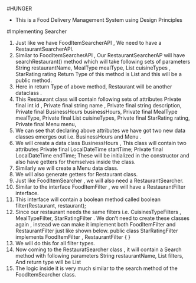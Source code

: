 #HUNGER
- This is a Food Delivery Management System using Design Principles


#Implementing Searcher
1. Just like we have FoodItemSearcherAPI , We need to have a RestaurantSearcherAPI.
2. Similar to FoodItemSearcherAPI , Our RestaurantSearcherAP will have searchRestaurant() method which will take following sets of parameters
String restaurantName,
MealType mealType,
List<CuisineType> cuisineTypes , 
StarRating rating
Return Type of this method is List<Restaurant> and this will be a public method.
3. Here in return Type of above method, Restaurant will be another dataclass .
4. This Restaurant class will contain following sets of attributes
Private final int id ,
Private final string name ,
Private final string description,
Private final BusinessHours businessHours,
Private final MealType mealType,
Private final List<CuisineType> cuisineTypes,
Private final StarRating rating,
Private final Menu menu,
5. We can see that declaring above attributes we have got two new data classes emerges out i.e. BusinessHours and Menu .
6. We will create a data class BusinessHours , This class will contain two attributes
Private final LocalDateTime startTime;
Private final LocalDateTime endTime;
These will be initialized in the constructor and also have getters for themselves inside the class.
7. Similarly we will create a Menu data class.
8. We will also generate getters for Restaurant class.
9. Just like FoodItemSearcher , we will also need a RestaurantSearcher.
10. Similar to the interface  FoodItemFilter , we will have a RestaurantFilter interface.
11. This interface will contain a boolean method called boolean filter(Restaurant, restaurant);
12.  Since our restaurant needs the same filters i.e. CuisinesTypeFilters , MealTypeFilter, StarRatingFilter . We don’t need to create these classes again , instead we can make it implement both FoodItemFilter and RestaurantFilter just like shown below.
public class StarRatingFilter implements FoodItemFilter , RestaurantFilter
{
}
13. We will do this for all filter types.
14. Now coming to the RestauratSearcher class , it will contain a Search method with following parameters
String restaurantName, 
List<RestaurantFilters> filters,
And return type will be List<Restaurant>
15. The logic inside it is very much similar to the search method of the FoodItemSearcher class.

